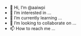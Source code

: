 - 👋 Hi, I’m @aaiwpi
- 👀 I’m interested in ...
- 🌱 I’m currently learning ...
- 💞️ I’m looking to collaborate on ...
- 📫 How to reach me ...

<!---
aaiwpi/aaiwpi is a ✨ special ✨ repository because its `README.md` (this file) appears on your GitHub profile.
You can click the Preview link to take a look at your changes.
--->
